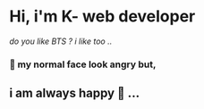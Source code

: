 # Hi, i'm  K- web developer
*do you like BTS ?  i like too ..*<br>
### 🧐  my normal face look angry but,
## i am always happy 🤗 ...

<!---
tmdghks2515/tmdghks2515 is a ✨ special ✨ repository because its `README.md` (this file) appears on your GitHub profile.
You can click the Preview link to take a look at your changes.
--->
